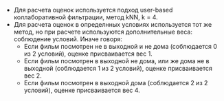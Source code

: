 - Для расчета оценок используется подход user-based коллаборативной фильтрации, метод kNN, k = 4.
- Для расчета оценок в определнных условиях используется тот же метод, но при расчете используются дополнительные веса: соблюдение условий.
Иначе говоря:
  - Если фильм посмотрен не в выходной и не дома (соблюдается 0 из 2 условий), оценке присваивается вес 1.
  - Если фильм посмотрен в выходной не дома, или же дома не в выходной (соблюдается 1 из 2 условий), оценке присваивается вес 2.
  - Если фильм посмотрен в выходной дома (соблюдается 2 из 2 условий), оценке присваивается вес 4.
